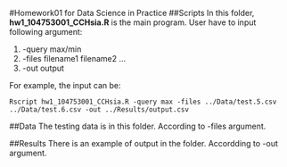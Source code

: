 #Homework01 for Data Science in Practice
##Scripts
In this folder, __hw1\_104753001\_CCHsia.R__ is the main program. User have to input following argument:

1. -query max/min
2. -files filename1 filename2 ...
3. -out output

For example, the input can be: 

	Rscript hw1_104753001_CCHsia.R -query max -files ../Data/test.5.csv ../Data/test.6.csv -out ../Results/output.csv

##Data
The testing data is in this folder. According to -files argument.

##Results
There is an example of output in the folder. Accordding to -out argument.
